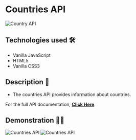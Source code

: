 # Countries API

<img src="https://i.imgur.com/ubg3Iso.png" alt="Country API">

## Technologies used 🛠️
* Vanilla JavaScript
* HTML5
* Vanilla CSS3

## Description 📝
- The countries API provides information about countries.

For the full API documentation, <strong><a href="https://restcountries.eu/">Click Here</a></strong>.

## Demonstration 🤹‍♂️
<img src="https://s2.gifyu.com/images/ezgif-2-e7f0ac0207d5.gif" alt="Countries API">
<img src="https://s2.gifyu.com/images/ezgif-2-ba5164f0f440.gif" alt="Countries API">
